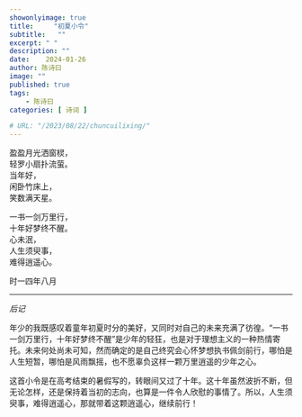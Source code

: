 ```yaml
---
showonlyimage: true
title:     "初夏小令"
subtitle:   ""
excerpt: " "
description: ""
date:    2024-01-26
author: 陈诗曰
image: ""
published: true 
tags:
    - 陈诗曰
categories: [ 诗词 ]

# URL: "/2023/08/22/chuncuilixing/"
---
```


盈盈月光洒窗棂，  \
轻罗小扇扑流萤。 \
当年好， \
闲卧竹床上，\
笑数满天星。

一书一剑万里行，\
十年好梦终不醒。\
心未泯，\
人生须臾事，\
难得逍遥心。


时一四年八月

***
*后记*

年少的我既感叹着童年初夏时分的美好，又同时对自己的未来充满了彷徨。“一书一剑万里行，十年好梦终不醒”是少年的轻狂，也是对于理想主义的一种热情寄托。未来何处尚未可知，然而确定的是自己终究会心怀梦想执书佩剑前行，哪怕是人生短暂，哪怕是风雨飘摇，也不愿辜负这样一颗万里逍遥的少年之心。

这首小令是在高考结束的暑假写的，转眼间又过了十年。这十年虽然波折不断，但无论怎样，还是保持着当初的志向，也算是一件令人欣慰的事情了。所以，人生须臾事，难得逍遥心，那就带着这颗逍遥心，继续前行！